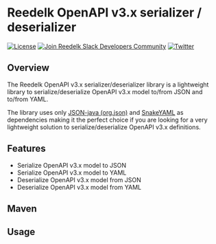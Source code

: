 # Reedelk OpenAPI v3.x serializer / deserializer

[![License](https://img.shields.io/badge/License-Apache%202.0-blue.svg)](https://github.com/reedelk/reedelk-runtime/blob/master/LICENSE)
[![Join Reedelk Slack Developers Community](https://img.shields.io/badge/Slack-Join%20the%20chat%20room-blue)](https://join.slack.com/t/reedelk/shared_invite/zt-fz3wx56f-XDylXpqXERooKeOtrhdZug)
[![Twitter](https://img.shields.io/twitter/follow/reedelk.svg?style=social&label=Follow)](https://twitter.com/intent/follow?screen_name=reedelk)

## Overview
The Reedelk OpenAPI v3.x serializer/deserializer library is a lightweight library to serialize/deserialize OpenAPI 
v3.x model to/from JSON and to/from YAML. 

The library uses only [JSON-java (org.json)](https://github.com/stleary/JSON-java) and 
[SnakeYAML](https://github.com/asomov/snakeyaml) as dependencies making it the perfect choice if you are looking for a very lightweight solution to serialize/deserialize OpenAPI v3.x definitions. 
 
## Features

- Serialize OpenAPI v3.x model to JSON
- Serialize OpenAPI v3.x model to YAML
- Deserialize OpenAPI v3.x model from JSON
- Deserialize OpenAPI v3.x model from YAML

## Maven


## Usage

